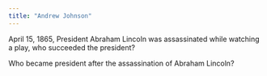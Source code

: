 ```yaml
---
title: "Andrew Johnson"
---
```

April 15, 1865, President Abraham Lincoln was assassinated while watching a play, who succeeded the president?

Who became president after the assassination of Abraham Lincoln?

